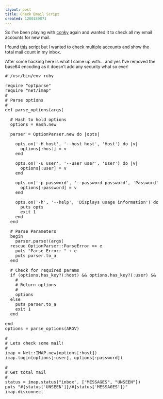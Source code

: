 ```yaml
--- 
layout: post
title: Check Email Script
created: 1200189871
---
```

So I've been playing with <a href="http://conky.sf.net/">conky</a> again and wanted it to check all my email accounts for new mail.

I found <a href="http://gentoo-wiki.com/TIP_conky#IMAP_Email_Checking_Script">this</a> script but I wanted to check multiple accounts and show the total mail count in my inbox.

After some hacking here is what I came up with... and yes I've removed the base64 encoding as it doesn't add any security what so ever!
<pre>
#!/usr/bin/env ruby

require "optparse"
require "net/imap"
#
# Parse options
#
def parse_options(args)

  # Hash to hold options
  options = Hash.new

  parser = OptionParser.new do |opts|

    opts.on('-H host', '--host host', 'Host') do |v|
      options[:host] = v
    end

    opts.on('-u user', '--user user', 'User') do |v|
      options[:user] = v
    end

    opts.on('-p password', '--password password', 'Password') do |v|
      options[:password] = v
    end

    opts.on('-h', '--help', 'Displays usage information') do
      puts opts
      exit 1
    end
  end

  # Parse Parameters
  begin
    parser.parse!(args)
  rescue OptionParser::ParseError => e
    puts "Parse Error: " + e
    puts parser.to_a
  end

  # Check for required params
  if (options.has_key?(:host) && options.has_key?(:user) && options.has_key?(:password))
    #
    # Return options
    #
    options
  else
    puts parser.to_a
    exit 1
  end

end
options = parse_options(ARGV)

#
# Lets check some mail!
#
imap = Net::IMAP.new(options[:host])
imap.login(options[:user], options[:password])

#
# Get total mail
#
status = imap.status("inbox", ["MESSAGES", "UNSEEN"])
puts "#{status['UNSEEN']}/#{status['MESSAGES']}"
imap.disconnect
</pre>
